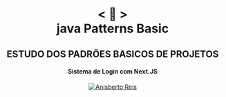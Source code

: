 <h1 align="center">
    < 📜 > <br>
java Patterns Basic
</h1>
    <h2 align="center">
    ESTUDO DOS PADRÕES BASICOS DE PROJETOS
    </h2>
<h4 align="center">
Sistema de Login com Next.JS
</h4>

<p align="center">
  <a href="https://github.com/anisberto">
    <img alt="Anisberto Reis" src="https://img.shields.io/badge/Anisberto Reis-F.S-orange">
  </a>
</p>
<br>
